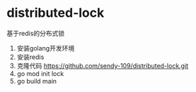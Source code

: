 # distributed-lock
基于redis的分布式锁
1. 安装golang开发环境
2. 安装redis
3. 克隆代码 https://github.com/sendy-109/distributed-lock.git
4. go mod init lock
5. go build main
